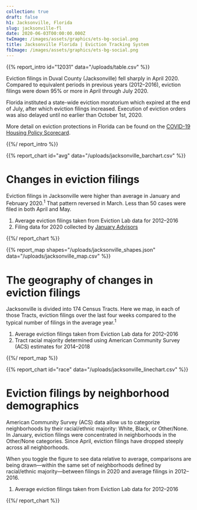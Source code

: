 ```yaml
---
collection: true
draft: false
h1: Jacksonville, Florida
slug: jacksonville-fl
date: 2020-06-03T00:00:00.000Z
twImage: /images/assets/graphics/ets-bg-social.png
title: Jacksonville Florida | Eviction Tracking System
fbImage: /images/assets/graphics/ets-bg-social.png
---
```


{{% report_intro id="12031" data="/uploads/table.csv" %}}

Eviction filings in Duval County (Jacksonville) fell sharply in April 2020. Compared to equivalent periods in previous years (2012–2016), eviction filings were down 95% or more in April through July 2020. 

Florida instituted a state-wide eviction moratorium which expired at the end of July, after which eviction filings increased. Execution of eviction orders was also delayed until no earlier than October 1st, 2020.

More detail on eviction protections in Florida can be found on the [COVID-19 Housing Policy Scorecard](https://evictionlab.org/covid-policy-scorecard/fl/).

{{%/ report_intro %}}



{{% report_chart id="avg" data="/uploads/jacksonville_barchart.csv" %}}

# Changes in eviction filings

Eviction filings in Jacksonville were higher than average in January and February 2020.<sup>1</sup> That pattern reversed in March. Less than 50 cases were filed in both April and May.

1. Average eviction filings taken from Eviction Lab data for 2012–2016
2. Filing data for 2020 collected by [January Advisors](https://www.januaryadvisors.com/)

{{%/ report_chart %}}



{{% report_map shapes="/uploads/jacksonville_shapes.json" data="/uploads/jacksonville_map.csv" %}}

# The geography of changes in eviction filings

Jacksonville is divided into 174 Census Tracts. Here we map, in each of those Tracts, eviction filings over the last four weeks compared to the typical number of filings in the average year.<sup>1</sup>

1. Average eviction filings taken from Eviction Lab data for 2012–2016
2. Tract racial majority determined using American Community Survey (ACS) estimates for 2014–2018

{{%/ report_map %}}



{{% report_chart id="race" data="/uploads/jacksonville_linechart.csv" %}}









# Eviction filings by neighborhood demographics

American Community Survey (ACS) data allow us to categorize neighborhoods by their racial/ethnic majority: White, Black, or Other/None. In January, eviction filings were concentrated in neighborhoods in the Other/None categories. Since April, eviction filings have dropped steeply across all neighborhoods.

When you toggle the figure to see data relative to average, comparisons are being drawn—within the same set of neighborhoods defined by racial/ethnic majority—between filings in 2020 and average filings in 2012–2016.

1. Average eviction filings taken from Eviction Lab data for 2012–2016









{{%/ report_chart %}}